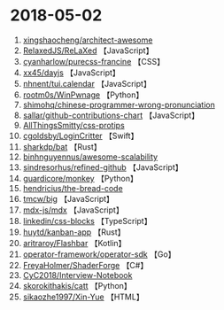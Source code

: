 # 2018-05-02

1. [xingshaocheng/architect-awesome](https://github.com/xingshaocheng/architect-awesome) 
2. [RelaxedJS/ReLaXed](https://github.com/RelaxedJS/ReLaXed) 【JavaScript】
3. [cyanharlow/purecss-francine](https://github.com/cyanharlow/purecss-francine) 【CSS】
4. [xx45/dayjs](https://github.com/xx45/dayjs) 【JavaScript】
5. [nhnent/tui.calendar](https://github.com/nhnent/tui.calendar) 【JavaScript】
6. [rootm0s/WinPwnage](https://github.com/rootm0s/WinPwnage) 【Python】
7. [shimohq/chinese-programmer-wrong-pronunciation](https://github.com/shimohq/chinese-programmer-wrong-pronunciation) 
8. [sallar/github-contributions-chart](https://github.com/sallar/github-contributions-chart) 【JavaScript】
9. [AllThingsSmitty/css-protips](https://github.com/AllThingsSmitty/css-protips) 
10. [cgoldsby/LoginCritter](https://github.com/cgoldsby/LoginCritter) 【Swift】
11. [sharkdp/bat](https://github.com/sharkdp/bat) 【Rust】
12. [binhnguyennus/awesome-scalability](https://github.com/binhnguyennus/awesome-scalability) 
13. [sindresorhus/refined-github](https://github.com/sindresorhus/refined-github) 【JavaScript】
14. [guardicore/monkey](https://github.com/guardicore/monkey) 【Python】
15. [hendricius/the-bread-code](https://github.com/hendricius/the-bread-code) 
16. [tmcw/big](https://github.com/tmcw/big) 【JavaScript】
17. [mdx-js/mdx](https://github.com/mdx-js/mdx) 【JavaScript】
18. [linkedin/css-blocks](https://github.com/linkedin/css-blocks) 【TypeScript】
19. [huytd/kanban-app](https://github.com/huytd/kanban-app) 【Rust】
20. [aritraroy/Flashbar](https://github.com/aritraroy/Flashbar) 【Kotlin】
21. [operator-framework/operator-sdk](https://github.com/operator-framework/operator-sdk) 【Go】
22. [FreyaHolmer/ShaderForge](https://github.com/FreyaHolmer/ShaderForge) 【C#】
23. [CyC2018/Interview-Notebook](https://github.com/CyC2018/Interview-Notebook) 
24. [skorokithakis/catt](https://github.com/skorokithakis/catt) 【Python】
25. [sikaozhe1997/Xin-Yue](https://github.com/sikaozhe1997/Xin-Yue) 【HTML】
